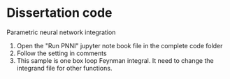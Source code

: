 # Dissertation code
Parametric neural network integration
1. Open the "Run PNNI" jupyter note book file in the complete code folder
2. Follow the setting in comments
3. This sample is one box loop Feynman integral. It need to change the integrand file for other functions.
